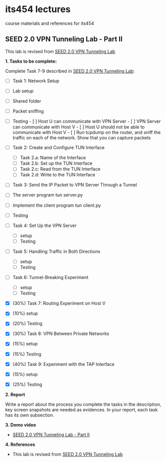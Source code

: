 # its454 lectures

course materials and references for its454

## SEED 2.0 VPN Tunneling Lab - Part II

This lab is revised from [SEED 2.0 VPN Tunneling Lab](https://seedsecuritylabs.org/Labs_20.04/Networking/VPN_Tunnel/)

**1. Tasks to be complete:**

Complete Task 7-9 described in [SEED 2.0 VPN Tunneling Lab](../lab07/refs/VPNTunnel.pdf):

- [ ]  Task 1: Network Setup
  - [ ]  Lab setup
  - [ ]  Shared folder
  - [ ]  Packet sniffing
  - [ ]  Testing
    - [ ] Host U can communicate with VPN Server
    - [ ] VPN Server can communicate with Host V
    - [ ] Host U should not be able to communicate with Host V
    - [ ] Run tcpdump on the router, and sniff the traffic on each of the network. Show that you can capture packets
- [ ] Task 2: Create and Configure TUN Interface
  - [ ]  Task 2.a: Name of the Interface
  - [ ]  Task 2.b: Set up the TUN Interface
  - [ ]  Task 2.c: Read from the TUN Interface
  - [ ]  Task 2.d: Write to the TUN Interface
- [ ]  Task 3: Send the IP Packet to VPN Server Through a Tunnel
  - [ ] The server program tun server.py
  - [ ] Implement the client program tun client.py
  - [ ] Testing
- [ ] Task 4: Set Up the VPN Server
  - [ ]  setup
  - [ ]  Testing
- [ ] Task 5: Handling Traffic in Both Directions
  - [ ]  setup
  - [ ]  Testing
- [ ] Task 6: Tunnel-Breaking Experiment
  - [ ]  setup
  - [ ]  Testing
- [x]  (30%) Task 7: Routing Experiment on Host V
  - [x]  (10%) setup
  - [x]  (20%) Testing
- [x]  (30%) Task 8: VPN Between Private Networks
  - [x]  (15%) setup
  - [x]  (15%) Testing
- [x]   (40%) Task 9: Experiment with the TAP Interface
  - [x]  (15%) setup
  - [x]  (25%) Testing


**2. Report**

Write a report about the process you complete the tasks in the description, key screen snapshots are needed as evidences. In your report, each task has its own subsection.


**3. Demo video**
* [SEED 2.0 VPN Tunneling Lab - Part II]()

**4. References**
* This lab is revised from [SEED 2.0 VPN Tunneling Lab](https://seedsecuritylabs.org/Labs_20.04/Networking/VPN_Tunnel/)
